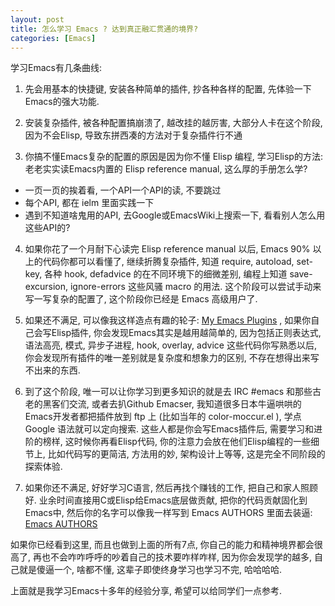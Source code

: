 ```yaml
---
layout: post
title: 怎么学习 Emacs ? 达到真正融汇贯通的境界?
categories: [Emacs]
---
```


学习Emacs有几条曲线:

1. 先会用基本的快捷键, 安装各种简单的插件, 抄各种各样的配置, 先体验一下Emacs的强大功能.

2. 安装复杂插件, 被各种配置搞崩溃了, 越改挂的越厉害, 大部分人卡在这个阶段, 因为不会Elisp, 导致东拼西凑的方法对于复杂插件行不通

3. 你搞不懂Emacs复杂的配置的原因是因为你不懂 Elisp 编程, 学习Elisp的方法: 老老实实读Emacs内置的 Elisp reference manual, 这么厚的手册怎么学?
* 一页一页的挨着看, 一个API一个API的读, 不要跳过
* 每个API, 都在 ielm 里面实践一下
* 遇到不知道啥鬼用的API, 去Google或EmacsWiki上搜索一下, 看看别人怎么用这些API的?

4. 如果你花了一个月耐下心读完 Elisp reference manual 以后, Emacs 90% 以上的代码你都可以看懂了, 继续折腾复杂插件, 知道 require, autoload, set-key, 各种 hook, defadvice 的在不同环境下的细微差别, 编程上知道 save-excursion, ignore-errors 这些风骚 macro 的用法. 这个阶段可以尝试手动来写一写复杂的配置了, 这个阶段你已经是 Emacs 高级用户了.

5. 如果还不满足, 可以像我这样造点有趣的轮子: [My Emacs Plugins](https://www.emacswiki.org/emacs/AndyStewart) , 如果你自己会写Elisp插件, 你会发现Emacs其实是越用越简单的, 因为包括正则表达式, 语法高亮, 模式, 异步子进程, hook, overlay, advice 这些代码你写熟悉以后, 你会发现所有插件的唯一差别就是复杂度和想象力的区别, 不存在想得出来写不出来的东西.

6. 到了这个阶段, 唯一可以让你学习到更多知识的就是去 IRC #emacs 和那些古老的黑客们交流, 或者去扒Github Emacser, 我知道很多日本牛逼哄哄的Emacs开发者都把插件放到 ftp 上 (比如当年的 color-moccur.el ), 学点 Google 语法就可以定向搜索. 这些人都是你会写Emacs插件后, 需要学习和进阶的榜样, 这时候你再看Elisp代码, 你的注意力会放在他们Elisp编程的一些细节上, 比如代码写的更简洁, 方法用的妙, 架构设计上等等, 这是完全不同阶段的探索体验.

7. 如果你还不满足, 好好学习C语言, 然后再找个赚钱的工作, 把自己和家人照顾好. 业余时间直接用C或Elisp给Emacs底层做贡献, 把你的代码贡献固化到Emacs中, 然后你的名字可以像我一样写到 Emacs AUTHORS 里面去装逼: [Emacs AUTHORS](https://github.com/emacs-mirror/emacs/blob/7f95e1aec3014f32366129bcbf61675ab858f053/etc/AUTHORS#L349)

如果你已经看到这里, 而且也做到上面的所有7点, 你自己的能力和精神境界都会很高了, 再也不会咋咋呼呼的吵着自己的技术要咋样咋样, 因为你会发现学的越多, 自己就是傻逼一个, 啥都不懂, 这辈子即使终身学习也学习不完, 哈哈哈哈.

上面就是我学习Emacs十多年的经验分享, 希望可以给同学们一点参考.

